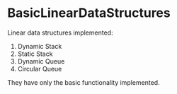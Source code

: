 # BasicLinearDataStructures

Linear data structures implemented:
1. Dynamic Stack
2. Static Stack
3. Dynamic Queue
4. Circular Queue

They have only the basic functionality implemented. 